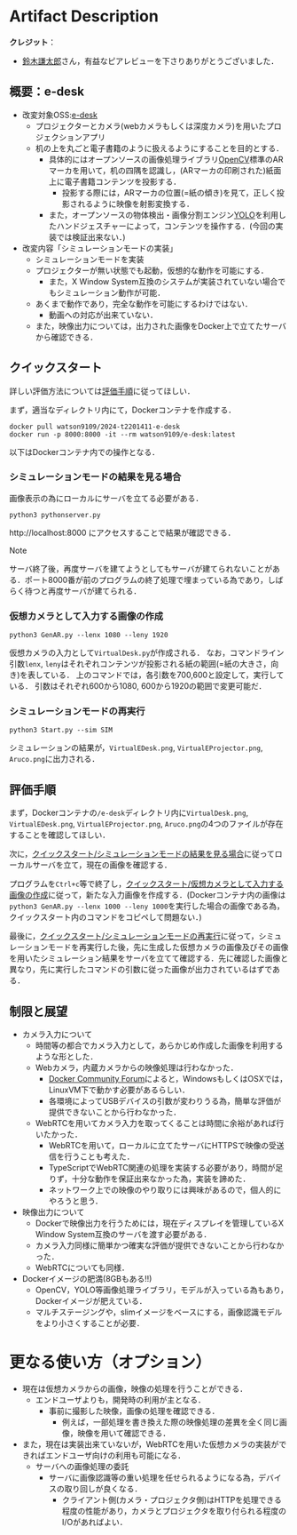 # Artifact Description

**クレジット**：
* [鈴木謙太郎](https://github.com/sushichan044)さん，有益なピアレビューを下さりありがとうございました．

## 概要：e-desk

* 改変対象OSS:[e-desk](https://github.com/ryusuke-m/e-desk)
  + プロジェクターとカメラ(webカメラもしくは深度カメラ)を用いたプロジェクションアプリ
  + 机の上を丸ごと電子書籍のように扱えるようにすることを目的とする．
    + 具体的にはオープンソースの画像処理ライブラリ[OpenCV](https://opencv.org)標準のARマーカを用いて，机の四隅を認識し，(ARマーカの印刷された)紙面上に電子書籍コンテンツを投影する．
      + 投影する際には，ARマーカの位置(=紙の傾き)を見て，正しく投影されるように映像を射影変換する．
    + また，オープンソースの物体検出・画像分割エンジン[YOLO](https://docs.ultralytics.com/ja)を利用したハンドジェスチャーによって，コンテンツを操作する．(今回の実装では検証出来ない．)
* 改変内容「シミュレーションモードの実装」
  + シミュレーションモードを実装
  + プロジェクターが無い状態でも起動，仮想的な動作を可能にする．
    + また，X Window System互換のシステムが実装されていない場合でもシミュレーション動作が可能．
  + あくまで動作であり，完全な動作を可能にするわけではない．
    + 動画への対応が出来ていない．
  + また，映像出力については，出力された画像をDocker上で立てたサーバから確認できる．

## クイックスタート

詳しい評価方法については[評価手順](#評価手順)に従ってほしい．

まず，適当なディレクトリ内にて，Dockerコンテナを作成する．
```
docker pull watson9109/2024-t2201411-e-desk
docker run -p 8000:8000 -it --rm watson9109/e-desk:latest 
```
以下はDockerコンテナ内での操作となる．
### シミュレーションモードの結果を見る場合
画像表示の為にローカルにサーバを立てる必要がある．
```
python3 pythonserver.py
```
http://localhost:8000 にアクセスすることで結果が確認できる．
> [!NOTE]
> サーバ終了後，再度サーバを建てようとしてもサーバが建てられないことがある．ポート8000番が前のプログラムの終了処理で埋まっている為であり，しばらく待つと再度サーバが建てられる．


### 仮想カメラとして入力する画像の作成
```
python3 GenAR.py --lenx 1080 --leny 1920
```
仮想カメラの入力として`VirtualDesk.py`が作成される．
なお，コマンドライン引数`lenx`, `leny`はそれぞれコンテンツが投影される紙の範囲(=紙の大きさ，向き)を表している．
上のコマンドでは，各引数を700,600と設定して，実行している．
引数はそれぞれ600から1080, 600から1920の範囲で変更可能だ．

### シミュレーションモードの再実行
```
python3 Start.py --sim SIM
```
シミュレーションの結果が，`VirtualEDesk.png`, `VirtualEProjector.png`, `Aruco.png`に出力される．

## 評価手順

まず，Dockerコンテナの`/e-desk`ディレクトリ内に`VirtualDesk.png`, `VirtualEDesk.png`, `VirtualEProjector.png`, `Aruco.png`の4つのファイルが存在することを確認してほしい．

次に，[クイックスタート/シミュレーションモードの結果を見る場合](#シミュレーションモードの結果を見る場合)に従ってローカルサーバを立て，現在の画像を確認する．

プログラムを`Ctrl+c`等で終了し，[クイックスタート/仮想カメラとして入力する画像の作成](#仮想カメラとして入力する画像の作成)に従って，新たな入力画像を作成する．(Dockerコンテナ内の画像は`python3 GenAR.py --lenx 1000 --leny 1000`を実行した場合の画像である為，クイックスタート内のコマンドをコピペして問題ない．)

最後に，[クイックスタート/シミュレーションモードの再実行](#シミュレーションモードの再実行)に従って，シミュレーションモードを再実行した後，先に生成した仮想カメラの画像及びその画像を用いたシミュレーション結果をサーバを立てて確認する．先に確認した画像と異なり，先に実行したコマンドの引数に従った画像が出力されているはずである．

## 制限と展望
* カメラ入力について
  * 時間等の都合でカメラ入力として，あらかじめ作成した画像を利用するような形とした．
  * Webカメラ，内蔵カメラからの映像処理は行わなかった．
    + [Docker Community Forum](https://forums.docker.com/t/how-to-use-a-host-usb-device-in-a-container-in-docker-desktop/138905)によると，WindowsもしくはOSXでは，LinuxVM下で動かす必要があるらしい．
    + 各環境によってUSBデバイスの引数が変わりうる為，簡単な評価が提供できないことから行わなかった．
  * WebRTCを用いてカメラ入力を取ってくることは時間に余裕があれば行いたかった．
    + WebRTCを用いて，ローカルに立てたサーバにHTTPSで映像の受送信を行うことも考えた．
    + TypeScriptでWebRTC関連の処理を実装する必要があり，時間が足りず，十分な動作を保証出来なかった為，実装を諦めた．
    + ネットワーク上での映像のやり取りには興味があるので，個人的にやろうと思う．
* 映像出力について
  * Dockerで映像出力を行うためには，現在ディスプレイを管理しているX Window System互換のサーバを渡す必要がある．
  * カメラ入力同様に簡単かつ確実な評価が提供できないことから行わなかった．
  * WebRTCについても同様．  
* Dockerイメージの肥満(8GBもある!!)
  + OpenCV，YOLO等画像処理ライブラリ，モデルが入っている為もあり，Dockerイメージが肥えている．
  + マルチステージングや，slimイメージをベースにする，画像認識モデルをより小さくすることが必要．

# 更なる使い方（オプション）
* 現在は仮想カメラからの画像，映像の処理を行うことができる．
  * エンドユーザよりも，開発時の利用が主となる．
    * 事前に撮影した映像，画像の処理を確認できる．
      * 例えば，一部処理を書き換えた際の映像処理の差異を全く同じ画像，映像を用いて確認できる．
* また，現在は実装出来ていないが，WebRTCを用いた仮想カメラの実装ができればエンドユーザ向けの利用も可能になる．
  * サーバへの画像処理の委託
    * サーバに画像認識等の重い処理を任せられるようになる為，デバイスの取り回しが良くなる．
      * クライアント側(カメラ・プロジェクタ側)はHTTPを処理できる程度の性能があり，カメラとプロジェクタを取り付られる程度のI/Oがあればよい．